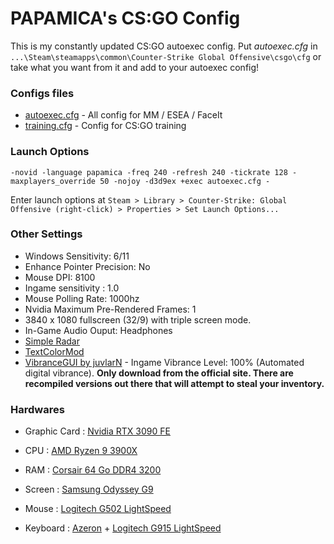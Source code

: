 # PAPAMICA's CS:GO Config

This is my constantly updated CS:GO autoexec config.
Put *autoexec.cfg* in `...\Steam\steamapps\common\Counter-Strike Global Offensive\csgo\cfg` or take what you want from it and add to your autoexec config! 

### Configs files
 + [autoexec.cfg](https://github.com/PAPAMICA/CSGO/blob/master/autoexec.cfg) - All config for MM / ESEA / FaceIt
 + [training.cfg](https://github.com/PAPAMICA/CSGO/blob/master/training.cfg) - Config for CS:GO training

### Launch Options

	-novid -language papamica -freq 240 -refresh 240 -tickrate 128 -maxplayers_override 50 -nojoy -d3d9ex +exec autoexec.cfg -

Enter launch options at `Steam > Library > Counter-Strike: Global Offensive (right-click) > Properties > Set Launch Options...`

### Other Settings
+ Windows Sensitivity: 6/11  
+ Enhance Pointer Precision: No  
+ Mouse DPI: 8100  
+ Ingame sensitivity : 1.0
+ Mouse Polling Rate: 1000hz
+ Nvidia Maximum Pre-Rendered Frames: 1  
+ 3840 x 1080 fullscreen (32/9) with triple screen mode.
+ In-Game Audio Ouput: Headphones  
+ [Simple Radar](http://simpleradar.com/)
+ [TextColorMod](https://bananagaming.tv/textcolormod.php)
+ [VibranceGUI by juvlarN](http://vibrancegui.com/) - Ingame Vibrance Level: 100% (Automated digital vibrance). **Only download from the official site. There are recompiled versions out there that will attempt to steal your inventory.** 

### Hardwares
+ Graphic Card : [Nvidia RTX 3090 FE](https://amzn.to/3rgfLUE)
+ CPU : [AMD Ryzen 9 3900X](https://amzn.to/3oGlkKc)
+ RAM : [Corsair 64 Go DDR4 3200](https://amzn.to/3atYAYH)

+ Screen : [Samsung Odyssey G9](https://amzn.to/3pTLCde)
+ Mouse : [Logitech G502 LightSpeed](https://amzn.to/3jciziU)
+ Keyboard : [Azeron](https://amzn.to/3tlmrlZ) + [Logitech G915 LightSpeed](https://amzn.to/3pI7RTE)
